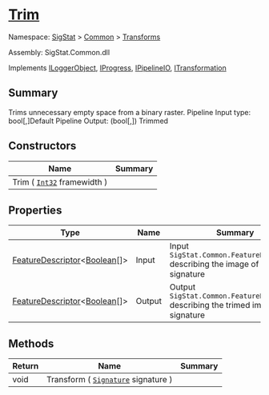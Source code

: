 # [Trim](./Trim.md)

Namespace: [SigStat]() > [Common](./../README.md) > [Transforms](./README.md)

Assembly: SigStat.Common.dll

Implements [ILoggerObject](./../ILoggerObject.md), [IProgress](./../Helpers/IProgress.md), [IPipelineIO](./../Pipeline/IPipelineIO.md), [ITransformation](./../ITransformation.md)

## Summary
Trims unnecessary empty space from a binary raster.  <para>Pipeline Input type: bool[,]</para><para>Default Pipeline Output: (bool[,]) Trimmed</para>

## Constructors

| Name | Summary | 
| --- | --- | 
| Trim ( [`Int32`](https://docs.microsoft.com/en-us/dotnet/api/System.Int32) framewidth ) |  | 


## Properties

| Type | Name | Summary | 
| --- | --- | --- | 
| [FeatureDescriptor](./../FeatureDescriptor-1.md)\<[Boolean](https://docs.microsoft.com/en-us/dotnet/api/System.Boolean)[]> | Input | Input `SigStat.Common.FeatureDescriptor` describing the image of the signature | 
| [FeatureDescriptor](./../FeatureDescriptor-1.md)\<[Boolean](https://docs.microsoft.com/en-us/dotnet/api/System.Boolean)[]> | Output | Output `SigStat.Common.FeatureDescriptor` describing the trimed image of the signature | 


## Methods

| Return | Name | Summary | 
| --- | --- | --- | 
| void | Transform ( [`Signature`](./../Signature.md) signature ) |  | 



